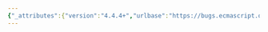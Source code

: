 ```yaml
---
{"_attributes":{"version":"4.4.4+","urlbase":"https://bugs.ecmascript.org/","maintainer":"dherman@mozilla.com"},"bug":{"bug_id":580,"creation_ts":"2012-07-22 18:49:00 -0700","short_desc":"11.1.9: missing \"Property Descriptor\"","delta_ts":"2012-09-28 12:24:15 -0700","product":"Draft for 6th Edition","component":"editorial issue","version":"Rev 9: July 8, 2012 Draft","rep_platform":"All","op_sys":"All","bug_status":"RESOLVED","resolution":"FIXED","priority":"Normal","bug_severity":"normal","everconfirmed":true,"reporter":{"uid":"jmdyck","name":"Michael Dyck"},"assigned_to":{"uid":"allen","name":"Allen Wirfs-Brock"},"long_desc":[{"commentid":1373,"comment_count":0,"who":{"uid":"jmdyck","name":"Michael Dyck"},"bug_when":"2012-07-22 18:49:02 -0700","thetext":"In 11.1.9 \"Quasi Literals\",\nunder \"Runtime Semantics: ArgumentListEvaluation\",\nin the definition of the abstract operation GetQuasiCallSite,\nsteps 8.c and 8.e say:\n\n    Call the [[DefineOwnProperty]] internal method of siteObj with arguments\n    prop,\n    {[[Value]]: cookedValue, [[Writable]]: false, [[Configurable]]: false}},\n    and false.\n\n    Call the [[DefineOwnProperty]] internal method of rawObj with arguments\n    prop,\n    {[[Value]]: rawValue, [[Writable]]: false, [[Configurable]]: false}},\n    and false.\n\nIn each case, the second argument should start with \"Property Descriptor\""},{"commentid":1374,"comment_count":1,"who":{"uid":"jmdyck","name":"Michael Dyck"},"bug_when":"2012-07-22 18:52:48 -0700","thetext":"Oh, and each case, change \"}}\" to just \"}\"."},{"commentid":1455,"comment_count":2,"who":{"uid":"allen","name":"Allen Wirfs-Brock"},"bug_when":"2012-08-13 16:38:00 -0700","thetext":"corrected in editor's draft"},{"commentid":1693,"comment_count":3,"who":{"uid":"allen","name":"Allen Wirfs-Brock"},"bug_when":"2012-09-28 12:24:15 -0700","thetext":"fixed in rev10, Sept. 27 2012 draft"}]}}
---
```

